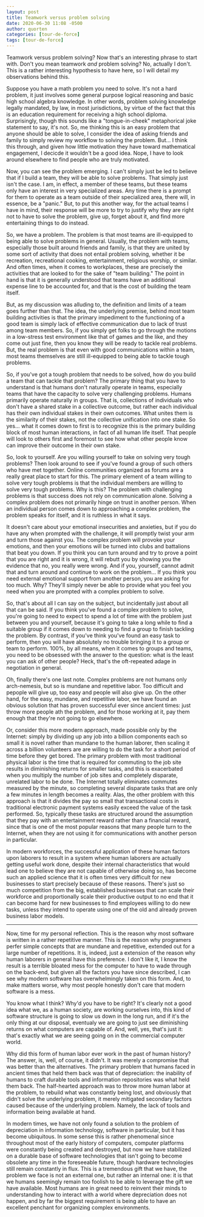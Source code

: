 ```yaml
---
layout: post
title: Teamwork versus problem solving
date: 2020-06-30 11:08 -0500
author: quorten
categories: [tour-de-force]
tags: [tour-de-force]
---
```


Teamwork versus problem solving?  Now that's an interesting phrase to
start with.  Don't you mean teamwork _and_ problem solving?  No,
actually I don't.  This is a rather interesting hypothesis to have
here, so I will detail my observations behind this.

Suppose you have a math problem you need to solve.  It's not a hard
problem, it just involves some general purpose logical reasoning and
basic high school algebra knowledge.  In other words, problem solving
knowledge legally mandated, by law, in most jurisdictions, by virtue
of the fact that this is an education requirement for receiving a high
school diploma.  Surprisingly, though this sounds like a
"tongue-in-cheek" metaphorical joke statement to say, it's not.  So,
me thinking this is an easy problem that anyone should be able to
solve, I consider the idea of asking friends and family to simply
review my workflow to solving the problem.  But... I think this
through, and given how little motivation they have toward mathematical
engagement, I decicde it wouldn't be a good idea.  Nope, I have to
look around elsewhere to find people who are truly motivated.

<!-- more -->

Now, you can see the problem emerging.  I can't simply just be led to
believe that if I build a team, they will be able to solve problems.
That simply just isn't the case.  I am, in effect, a member of these
teams, but these teams only have an interest in very specialized
areas.  Any time there is a prompt for them to operate as a team
outside of their specialized area, there will, in essence, be a
"panic."  But, to put this another way, for the actual teams I have in
mind, their response will be more to try to justify why they are right
not to have to solve the problem, give up, forget about it, and find
more entertaining things to do instead.

So, we have a problem.  The problem is that most teams are
ill-equipped to being able to solve problems in general.  Usually, the
problem with teams, especially those built around friends and family,
is that they are united by some sort of activity that does not entail
problem solving, whether it be recreation, recreational cooking,
entertainment, religious worship, or similar.  And often times, when
it comes to workplaces, these are precisely the activities that are
looked to for the sake of "team building."  The point in hand is that
it is generally understood that teams have an additional expense line
to be accounted for, and that is the cost of building the team itself.

But, as my discussion was alluding to, the definition and limits of a
team goes further than that.  The idea, the underlying premise, behind
most team building activities is that the primary impediment to the
functioning of a good team is simply lack of effective communication
due to lack of trust among team members.  So, if you simply get folks
to go through the motions in a low-stress test environment like that
of games and the like, and they come out just fine, then you know they
will be ready to tackle real problems.  But, the real problem is that
even with good communications within a team, most teams themselves are
still ill-equipped to being able to tackle tough problems.

So, if you've got a tough problem that needs to be solved, how do you
build a team that can tackle that problem?  The primary thing that you
have to understand is that humans don't naturally operate in teams,
especially teams that have the capacity to solve very challenging
problems.  Humans primarily operate naturally in groups.  That is,
collections of individuals who don't have a shared stake in a
collective outcome, but rather each individual has their own
individual stakes in their own outcomes.  What unites them is the
similarity of their stakes, not the collective unification into one
stake.  So yes... what it comes down to first is to recognize this is
the primary building block of most human interactions, in fact of all
human life itself.  That people will look to others first and foremost
to see how what other people know can improve their outcome in their
own stake.

So, look to yourself.  Are you willing yourself to take on solving
very tough problems?  Then look around to see if you've found a group
of such others who have met together.  Online communities organized as
forums are a really great place to start for this.  The primary
element of a team willing to solve very tough problems is that the
individual members are willing to solve very tough problems.  Why is
this?  The problem with challenging problems is that success does not
rely on communication alone.  Solving a complex problem does not
primarily hinge on trust in another person.  When an individual person
comes down to approaching a complex problem, the problem speaks for
itself, and it is ruthless in what it says.

It doesn't care about your emotional insecurities and anxieties, but
if you do have any when prompted with the challenge, it will promptly
twist your arm and turn those against you.  The complex problem will
provoke your emotions, and then your emotions will be turned into
clubs and battalions that beat you down.  If you think you can turn
around and try to prove a point that you are right and it is wrong, it
will rebutt you by showing you the evidence that no, you really were
wrong.  And if you, yourself, cannot admit that and turn around and
continue to work on the problem...  If you think you need external
emotional support from another person, you are asking for too much.
Why?  They'll simply never be able to provide what you feel you need
when you are prompted with a complex problem to solve.

So, that's about all I can say on the subject, but incidentally just
about all that can be said.  If you think you've found a complex
problem to solve, you're going to need to expect to spend a lot of
time with the problem just between you and yourself, because it's
going to take a long while to find a suitable group if it comes down
to needing to find a group to finish tackling the problem.  By
contrast, if you've think you've found an easy task to perform, then
you will have absolutely no trouble bringing it to a group or team to
perform.  100%, by all means, when it comes to groups and teams, you
need to be obsessed with the answer to the question: what is the least
you can ask of other people?  Heck, that's the oft-repeated adage in
negotiation in general.

Oh, finally there's one last note.  Complex problems are not humans
only arch-nemesis, but so is mundane and repetitive labor.  Too
difficult and pepople will give up, too easy and people will also give
up.  On the other hand, for the easy, mundane, and repetitive labor,
we have found an obvious solution that has proven successful ever
since ancient times: just throw more people ath the problem, and for
those working at it, pay them enough that they're not going to go
elsewhere.

Or, consider this more modern approach, made possible only by the
Internet: simply by dividing up any job into a billion components each
so small it is novel rather than mundane to the human laborer, then
scaling it across a billion volunteers are are willing to do the task
for a short period of time before they get bored.  The primary problem
with most traditional physical labor is the time that is required for
commuting to the job site results in diminishing returns for smaller
tasks, and this is exacerbated when you multiply the number of job
sites and completely disparate, unrelated labor to be done.  The
Internet totally eliminates commutes measured by the minute, so
completing several disparate tasks that are only a few minutes in
length becomes a reality.  Alas, the other problem with this approach
is that it divides the pay so small that transactional costs in
traditional electronic payment systems easily exceed the value of the
task performed.  So, typically these tasks are structured around the
assumption that they pay with an entertainment reward rather than a
financial reward, since that is one of the most popular reasons that
many people turn to the Internet, when they are not using it for
communications with another person in particular.

In modern workforces, the successful application of these human
factors upon laborers to result in a system where human laborers are
actually getting useful work done, despite their internal
characteristics that would lead one to believe they are not capable of
otherwise doing so, has become such an applied science that it is
often times very difficult for new businesses to start precisely
because of these reasons.  There's just so much competition from the
big, established businesses that can scale their workforce and
proportionally scale their productive output to no end that it can
become hard for new businesses to find employees willing to do new
tasks, unless they intend to operate using one of the old and already
proven business labor models.

----------

Now, time for my personal reflection.  This is the reason why most
software is written in a rather repetitive manner.  This is the reason
why programers perfer simple concepts that are mundane and repetitive,
extended out for a large number of repetitions.  It is, indeed, just a
extension of the reason why human laborers in general have this
preference.  I don't like it, I know the result is a terrible bloated
mess for the computer to have to wade through on the back-end, but
given all the factors you have since described, I can see why modern
software has overwhelmingly taken on this form.  And, to make matters
worse, why most people honestly don't care that modern software is a
mess.

You know what I think?  Why'd you have to be right?  It's clearly not
a good idea what we, as a human society, are working ourselves into,
this kind of software structure is going to slow us down in the long
run, and if it's the only thing at our disposal, eventualy we are
going to just see diminishing returns on what computers are capable
of.  And, well, yes, that's just it: that's exactly what we are seeing
going on in the commercial computer world.

Why did this form of human labor ever work in the past of human
history?  The answer, is, well, of course, it didn't.  It was merely a
compromise that was better than the alternatives.  The primary problem
that humans faced in ancient times that held them back was that of
depreciation: the inability of humans to craft durable tools and
information repositories was what held them back.  The half-hearted
approach was to throw more human labor at the problem, to rebuild what
was constantly being lost, and obviously that didn't solve the
underlying problem, it merely mitigated secondary factors caused
because of the underlying problem.  Namely, the lack of tools and
information being available at hand.

In modern times, we have not only found a solution to the problem of
depreciation in information technology, software in particular, but it
has become ubiquitous.  In some sense this is rather phenomenal since
throughout most of the early history of computers, computer platforms
were constantly being created and destroyed, but now we have
stabilized on a durable base of software technologies that isn't going
to become obsolete any time in the foreseeable future, though hardware
technologies still remain constantly in flux.  This is a tremendous
gift that we have, the problem we face is not an external one, but
rather an internal one: it is that we humans seemingly remain too
foolish to be able to leverage the gift we have available.  Most
humans are in great need to reinvent their minds to understanding how
to interact with a world where depreciation does not happen, and by
far the biggest requirement is being able to have an excellent
penchant for organizing complex environments.
